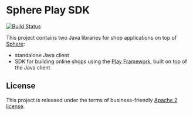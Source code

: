 # Sphere Play SDK

[![Build Status](https://travis-ci.org/commercetools/sphere-play-sdk.png)](https://travis-ci.org/commercetools/sphere-play-sdk)

This project contains two Java libraries for shop applications on top of [Sphere](http://sphere.io):

* standalone Java client
* SDK for building online shops using the [Play Framework](http://www.playframework.com/), built on top of the Java client

## License

This project is released under the terms of business-friendly [Apache 2 license](http://www.apache.org/licenses/LICENSE-2.0.txt).
